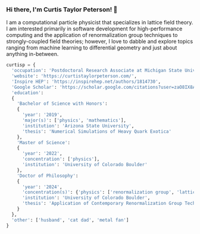 ### Hi there, I'm Curtis Taylor Peterson! 👋

I am a computational particle physicist that specializes in lattice field theory. I am interested primarily in
software development for high-performance computing and the application of renormalization group techniques
to strongly-coupled field theories; however, I love to dabble and explore topics ranging from machine 
learning to differential geometry and just about anything in-between. 

```python
curtisp = {
  'occupation': 'Postdoctoral Research Associate at Michigan State University',
  'website': 'https://curtistaylorpeterson.com/',
  'Inspire HEP': 'https://inspirehep.net/authors/1814730', 
  'Google Scholar': 'https://scholar.google.com/citations?user=zaO8IX8AAAAJ&hl=en&oi=ao',
  'education':
  {
    'Bachelor of Science with Honors':
    {
      'year': '2019',
      'major(s)': ['physics', 'mathematics'],
      'institution': 'Arizona State University',
      'thesis': 'Numerical Simulations of Heavy Quark Exotica'
    },
    'Master of Science':
    {
      'year': '2022',
      'concentration': ['physics'],
      'institution': 'University of Colorado Boulder'
    },
    'Doctor of Philosophy':
    {
      'year': '2024',
      'concentration(s)': {'physics': ['renormalization group', 'lattice gauge theory']},
      'institution': 'University of Colorado Boulder',
      'thesis': 'Application of Contemporary Renormalization Group Techniques to Strongly-Coupled Field Theories'
    }
  },
  'other': ['husband', 'cat dad', 'metal fan']
}
```

<!--
**ctpeterson/ctpeterson** is a ✨ _special_ ✨ repository because its `README.md` (this file) appears on your GitHub profile.

Here are some ideas to get you started:

- 🔭 I’m currently working on ...
- 🌱 I’m currently learning ...
- 👯 I’m looking to collaborate on ...
- 🤔 I’m looking for help with ...
- 💬 Ask me about ...
- 📫 How to reach me: ...
- 😄 Pronouns: ...
- ⚡ Fun fact: ...
-->
